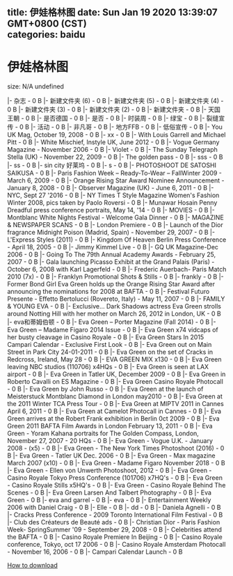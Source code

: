 
title: 伊娃格林图
date: Sun Jan 19 2020 13:39:07 GMT+0800 (CST)    
categories: baidu
---

# 伊娃格林图
size: N/A
 undefined
 
|- 杂志 - 0 B
|- 新建文件夹 (6) - 0 B
|- 新建文件夹 (5) - 0 B
|- 新建文件夹 (4) - 0 B
|- 新建文件夹 (3) - 0 B
|- 新建文件夹 (2) - 0 B
|- 新建文件夹 - 0 B
|- 天国王朝 - 0 B
|- 是否德国 - 0 B
|- 是否 - 0 B
|- 时装周 - 0 B
|- 绿宝 - 0 B
|- 裂缝宣传 - 0 B
|- 活动 - 0 B
|- 非凡哥 - 0 B
|- 地方FFB - 0 B
|- 低俗宣传 - 0 B
|- You UK Mag, October 19, 2008 - 0 B
|- xx - 0 B
|- With Louis Garrell and Michael Pitt - 0 B
|- White Mischief, Instyle UK, June 2012 - 0 B
|- Vogue Germany Magazine - November 2006 - 0 B
|- Violet - 0 B
|- The Sunday Telegraph Stella (UK) - November 22, 2009 - 0 B
|- The golden pass - 0 B
|- sss - 0 B
|- ss - 0 B
|- sin city 好莱坞 - 0 B
|- s - 0 B
|- PHOTOSHOOT DE SATOSHI SAIKUSA - 0 B
|- Paris Fashion Week – Ready-To-Wear – FallWinter 2009 - March 6, 2009 - 0 B
|- Orange Rising Star Award Nominee Announcement - January 8, 2008 - 0 B
|- Observer Magazine (UK) - June 6, 2011 - 0 B
|- NYC, Sept 27 '2016 - 0 B
|- NY Times T Style Magazine Women's Fashion Winter 2008, pics taken by Paolo Roversi - 0 B
|- Munawar Hosain Penny Dreadful press conference portraits, May 14, '14 - 0 B
|- MOVIES - 0 B
|- Montblanc White Nights Festival - Welcome Gala Dinner - 0 B
|- MAGAZINE & NEWSPAPER SCANS - 0 B
|- London Premiere - 0 B
|- Launch of the Dior fragrance Midnight Poison (Madrid, Spain) - November 29, 2007 - 0 B
|- L'Express Styles (2011) - 0 B
|- Kingdom Of Heaven Berlin Press Conference - April 18, 2005 - 0 B
|- Jimmy Kimmel Live - 0 B
|- GQ UK Magazine-Dec 2006 - 0 B
|- Going To The 79th Annual Academy Awards - February 25, 2007 - 0 B
|- Gala launching Picasso Exhibit at the Grand Palais (Paris) - October 6, 2008 with Karl Lagerfeld - 0 B
|- Frederic Auerbach- Paris Match 2010 (7x) - 0 B
|- Franklyn Promotional Shots & Stills - 0 B
|- frankly - 0 B
|- Former Bond Girl Eva Green holds up the Orange Rising Star Award after announcing the nominations for 2008 at BAFTA - 0 B
|- Festival Futuro Presente - Effetto Bertolucci (Rovereto, Italy) - May 11, 2007 - 0 B
|- FAMILY & YOUNG EVA - 0 B
|- Exclusive... Dark Shadows actress Eva Green strolls around Notting Hill with her mother on March 26, 2012 in London, UK - 0 B
|- eva和蒂姆伯顿 - 0 B
|- Eva Green – Porter Magazine (Fall 2014) - 0 B
|- Eva Green – Madame Figaro 2014 Issue - 0 B
|- Eva Green x74 vidcaps of her busty cleavage in Casino Royale - 0 B
|- Eva Green Stars In 2015 Campari Calendar - Exclusive First Look - 0 B
|- Eva Green out on Main Street in Park City 24-01-2011 - 0 B
|- Eva Green on the set of Cracks in Redcross, Ireland, May 28 - 0 B
|- EVA GREEN MIX x130 - 0 B
|- Eva Green leaving NBC studios (110706) x4HQs - 0 B
|- Eva Green is seen at LAX airport - 0 B
|- Eva Green in Tatler UK, December 2009 - 0 B
|- Eva Green in Roberto Cavalli on ES Magazine - 0 B
|- Eva Green Casino Royale Photocall - 0 B
|- Eva Green by John Russo - 0 B
|- Eva Green at the launch of Meisterstuck Montblanc Diamond in London may2010 - 0 B
|- Eva Green at the 2011 Winter TCA Press Tour - 0 B
|- Eva Green at MIPTV 2011 in Cannes April 6, 2011 - 0 B
|- Eva Green at Camelot Photocall in Cannes - 0 B
|- Eva Green arrives at the Robert Frank exhibition in Berlin 0ct 2009 - 0 B
|- Eva Green 2011 BAFTA Film Awards in London February 13, 2011 - 0 B
|- Eva Green - Yoram Kahana portraits for The Golden Compass, London, November 27, 2007 - 20 HQs - 0 B
|- Eva Green - Vogue U.K. - January 2008 - (x5) - 0 B
|- Eva Green - The New York Times Photoshoot (2016) - 0 B
|- Eva Green - Tatler UK Dec. 2006 - 0 B
|- Eva Green - Max magazine March 2007 (x10) - 0 B
|- Eva Green - Madame Figaro November 2018 - 0 B
|- Eva Green - Ellen von Unwerth Photoshoot, 2012 - 0 B
|- Eva Green - Casino Royale Tokyo Press Conference (101706) x7HQ's - 0 B
|- Eva Green - Casino Royale Stills x5HQ's - 0 B
|- Eva Green - Casino Royale Behind The Scenes - 0 B
|- Eva Green  Larsen And Talbert Photography - 0 B
|- Eva Green - 0 B
|- eva and garrel - 0 B
|- eva - 0 B
|- Entertainment Weekly 2006 with Daniel Craig - 0 B
|- Elle - 0 B
|- dd - 0 B
|- Daniela Agnelli - 0 B
|- Cracks Press Conference - 2009 Toronto International Film Festival - 0 B
|- Club des Créateurs de Beauté ads - 0 B
|- Christian Dior - Paris Fashion Week- SpringSummer '09 - September 29, 2008 - 0 B
|- Celebrities attend the BAFTA - 0 B
|- Casino Royale Premiere In Beijing - 0 B
|- Casino Royale conference, Tokyo, oct 17 2006 - 0 B
|- Casino Royale Amsterdam Photocall - November 16, 2006 - 0 B
|- Campari Calendar Launch - 0 B

[How to download](https://bpcam.bemobtrk.com/go/2ceec3aa-1ca2-46d6-b9ff-aaa5c184517c?jno=2819)
